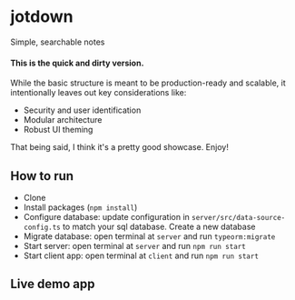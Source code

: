 # jotdown

Simple, searchable notes

#### This is the quick and dirty version.

While the basic structure is meant to be production-ready and scalable, it intentionally leaves out key considerations like:

- Security and user identification
- Modular architecture
- Robust UI theming

That being said, I think it's a pretty good showcase. Enjoy!

## How to run

- Clone
- Install packages (`npm install`)
- Configure database: update configuration in `server/src/data-source-config.ts` to match your sql database. Create a new database
- Migrate database: open terminal at `server` and run `typeorm:migrate`
- Start server: open terminal at `server` and run `npm run start`
- Start client app: open terminal at `client` and run `npm run start`

## Live demo app
